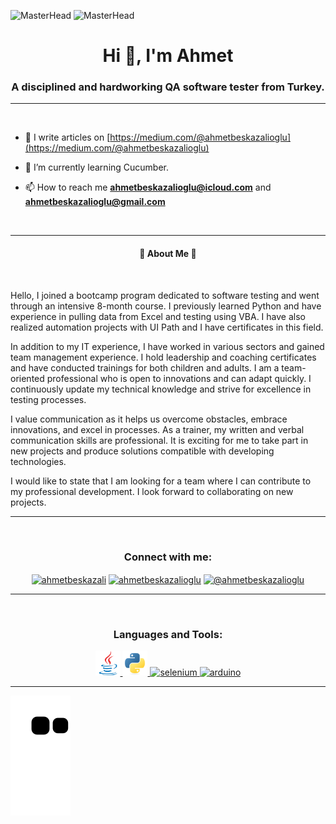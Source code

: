 ![MasterHead](https://camo.githubusercontent.com/0ab3ccd947eb4db17d1c8ea89c6ba3e7042b1d7dc5e7bb893339937670c6ab8f/68747470733a2f2f692e696d6775722e636f6d2f4136625747466c2e676966)
![MasterHead](https://media.licdn.com/dms/image/D4D16AQGNxjcChG5eIw/profile-displaybackgroundimage-shrink_350_1400/0/1702868131173?e=1709769600&v=beta&t=z3VF5JOltLZUyMWDjEggySddhFbxUXqgyXaAkTOxBV4)
<h1 align="center">Hi 👋, I'm Ahmet</h1>
<h3 align="center">A disciplined and hardworking QA software tester from Turkey.</h3>
<hr>
<br>


- 📝 I write articles on [https://medium.com/@ahmetbeskazalioglu](https://medium.com/@ahmetbeskazalioglu)
  
- 🌱 I’m currently learning Cucumber.

- 📫 How to reach me **ahmetbeskazalioglu@icloud.com** and **ahmetbeskazalioglu@gmail.com**
<br>
  <hr>
  <h4 align="center">🎯 About Me 🎯</h4>
  <br>
    <p align="left">Hello, I joined a bootcamp program dedicated to software testing and went through an intensive 8-month course. I previously learned Python and have experience in pulling data from Excel and testing using VBA. I have also realized automation projects with UI Path and I have certificates in this field. </p>
      <p align="left">In addition to my IT experience, I have worked in various sectors and gained team management experience. I hold leadership and coaching certificates and have conducted trainings for both children and adults. I am a team-oriented professional who is open to innovations and can adapt quickly. I continuously update my technical knowledge and strive for excellence in testing processes. </p>
      <p align="left">I value communication as it helps us overcome obstacles, embrace innovations, and excel in processes. As a trainer, my written and verbal communication skills are professional. It is exciting for me to take part in new projects and produce solutions compatible with developing technologies. </p>
      <p align="left">I would like to state that I am looking for a team where I can contribute to my professional development. I look forward to collaborating on new projects.</p>
<hr>
<br>

<h3 align="center">Connect with me:</h3>
<p align="center">
<a href="https://twitter.com/ahmetbeskazali" target="blank"><img align="center" src="https://raw.githubusercontent.com/rahuldkjain/github-profile-readme-generator/master/src/images/icons/Social/twitter.svg" alt="ahmetbeskazali" height="30" width="40" /></a>
<a href="https://linkedin.com/in/ahmetbeskazalioglu" target="blank"><img align="center" src="https://raw.githubusercontent.com/rahuldkjain/github-profile-readme-generator/master/src/images/icons/Social/linked-in-alt.svg" alt="ahmetbeskazalioglu" height="30" width="40" /></a>
<a href="https://medium.com/@ahmetbeskazalioglu" target="blank"><img align="center" src="https://raw.githubusercontent.com/rahuldkjain/github-profile-readme-generator/master/src/images/icons/Social/medium.svg" alt="@ahmetbeskazalioglu" height="30" width="40" /></a>
  <hr>
</p>
<br>
<h3 align="center">Languages and Tools:</h3>
<p align="center"> <a href="https://www.java.com" target="_blank" rel="noreferrer"> <img src="https://raw.githubusercontent.com/devicons/devicon/master/icons/java/java-original.svg" alt="java" width="40" height="40"/> </a> <a href="https://www.python.org" target="_blank" rel="noreferrer"> <img src="https://raw.githubusercontent.com/devicons/devicon/master/icons/python/python-original.svg" alt="python" width="40" height="40"/> </a> <a href="https://www.selenium.dev" target="_blank" rel="noreferrer"> <img src="https://raw.githubusercontent.com/detain/svg-logos/780f25886640cef088af994181646db2f6b1a3f8/svg/selenium-logo.svg" alt="selenium" width="40" height="40"/> </a> <a href="https://www.arduino.cc/" target="_blank" rel="noreferrer"> <img src="https://cdn.worldvectorlogo.com/logos/arduino-1.svg" alt="arduino" width="40" height="40"/> </a>  </p>
<hr>

<picture style="display: block; margin-left: auto; margin-right: auto;">
  <source media="(prefers-color-scheme: dark)" srcset="https://raw.githubusercontent.com/AhmetBeskazalioglu/AhmetBeskazalioglu/output/github-contribution-grid-snake-dark.svg">
  <source media="(prefers-color-scheme: light)" srcset="https://raw.githubusercontent.com/AhmetBeskazalioglu/AhmetBeskazalioglu/output/github-contribution-grid-snake.svg">
  <img alt="github contribution grid snake animation" src="https://raw.githubusercontent.com/AhmetBeskazalioglu/AhmetBeskazalioglu/output/github-contribution-grid-snake.svg">
</picture>

